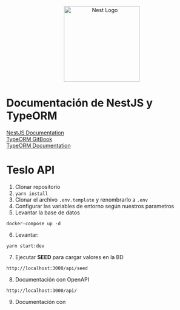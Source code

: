 <p align="center">
  <a href="http://nestjs.com/" target="blank"><img src="https://nestjs.com/img/logo-small.svg" width="200" alt="Nest Logo" /></a>
</p>

# Documentación de NestJS y TypeORM
[NestJS Documentation](https://docs.nestjs.com/)
\
[TypeORM GitBook](https://orkhan.gitbook.io/typeorm/)
\
[TypeORM Documentation](https://typeorm.io/)

# Teslo API
1. Clonar repositorio
2. ```yarn install```
3. Clonar el archivo `.env.template` y renombrarlo a `.env`
4. Configurar las variables de entorno según nuestros parametros
5. Levantar la base de datos
```
docker-compose up -d
```
6. Levantar: 
```
yarn start:dev
```
7. Ejecutar __SEED__ para cargar valores en la BD
```
http://localhost:3000/api/seed
```
8. Documentación con OpenAPI
```
http://localhost:3000/api/
```
9. Documentación con 